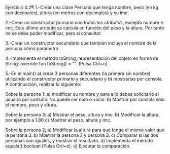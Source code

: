 Ejercicio 4.2¶
1.-Crear una clase Persona que tenga nombre, peso (en kg con decimales), altura (en metros con decimales) y su imc.

2.-Crear un constructor primario con todos los atributos, excepto nombre e imc. 
Este último atributo se calcula en función del peso y la altura. 
Por tanto no se debe poder modificar, pero si consultar.

3.-Crear un constructor secundario que también incluya el nombre de la persona cómo parámetro.

4.-Implementa el método toString, representación del objeto en forma de String: override fun toString() = "". (Pulsa Ctrl+o)

5.-En el main() a) crear 3 personas diferentes (la primera sin nombre) utilizando el constructor primario y secundario y 
                b) mostrarlas por consola. A continuación, realizar lo siguiente:

Sobre la persona 1: a) modificar su nombre y para ello debes solicitarlo al usuario por consola. No puede ser nulo o vacio. 
                    b) Mostrar por consola sólo el nombre, peso y altura.

Sobre la persona 3: a) Mostrar el peso, altura y imc. 
                    b) Modificar la altura, por ejemplo a 1.80 
                    c) Mostrar el peso, altura y imc.

Sobre la persona 2; a) Modificar la altura para que tenga el mismo valor que la persona 3. 
                    b) Mostrar la persona 2 y persona 3. 
                    c) Comparar si las dos personas son iguales, y mostrar el resultado. 
                    d) Implementa el método equals():boolean (Pulsa Ctrl+o). 
                    e) Ejecutar la comparación.

